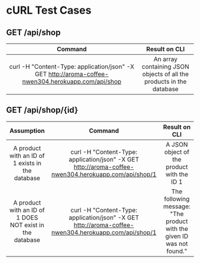 # cURL Test Cases

## GET /api/shop

|                                              Command                                               |                            Result on CLI                             |
| :------------------------------------------------------------------------------------------------: | :------------------------------------------------------------------: |
| curl -H "Content-Type: application/json" -X GET http://aroma-coffee-nwen304.herokuapp.com/api/shop | An array containing JSON objects of all the products in the database |

## GET /api/shop/{id}

|                        Assumption                        |                                               Command                                                |                             Result on CLI                             |
| :------------------------------------------------------: | :--------------------------------------------------------------------------------------------------: | :-------------------------------------------------------------------: |
|     A product with an ID of 1 exists in the database     | curl -H "Content-Type: application/json" -X GET http://aroma-coffee-nwen304.herokuapp.com/api/shop/1 |              A JSON object of the product with the ID 1               |
| A product with an ID of 1 DOES NOT exist in the database | curl -H "Content-Type: application/json" -X GET http://aroma-coffee-nwen304.herokuapp.com/api/shop/1 | The following message: "The product with the given ID was not found." |
